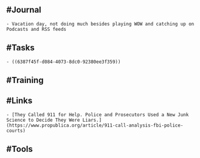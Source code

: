 ## #Journal
	- Vacation day, not doing much besides playing WOW and catching up on Podcasts and RSS feeds
## #Tasks
	- ((6387f45f-d084-4073-8dc0-92380ee3f359))
## #Training
## #Links
	- [They Called 911 for Help. Police and Prosecutors Used a New Junk Science to Decide They Were Liars.](https://www.propublica.org/article/911-call-analysis-fbi-police-courts)
## #Tools